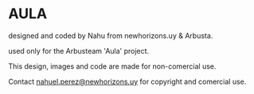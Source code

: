 # AULA

designed and coded by Nahu from newhorizons.uy & Arbusta.

used only for the Arbusteam 'Aula' project.

This design, images and code are made for non-comercial use.

Contact nahuel.perez@newhorizons.uy for copyright and comercial use.